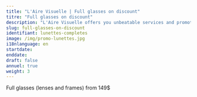 ```yaml
---
title: "L'Aire Visuelle | Full glasses on discount"
titre: "Full glasses on discount"
description: "L'Aire Visuelle offers you unbeatable services and promotions near you."
slug: full-glasses-on-discount
identifiant: lunettes-completes
image: /img/promo-lunettes.jpg
i18nlanguage: en
startdate: 
enddate: 
draft: false
annuel: true
weight: 3
---
```


Full glasses (lenses and frames) from 149$